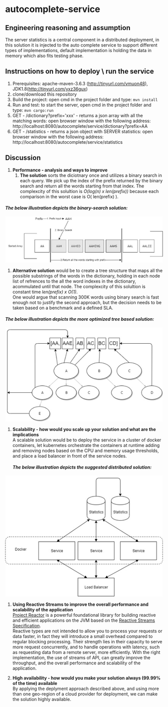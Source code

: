 # autocomplete-service

Engineering reasoning and assumption
------------------------------------
The server statistics is a central component in a distributed deployment, in this solution it is injected to the auto complete service to support different types of implementations, default implementation is holding the data in memory which also fits testing phase.

Instructions on how to deploy \ run the service
-----------------------------------------------
1. Prerequisites: apache-maven-3.6.3 (http://tinyurl.com/vmuon48), JDK1.8(http://tinyurl.com/yxz36gux)
2. clone/download this repository
3. Build the project: open cmd in the project folder and type: `mvn install`
4. Run and test: to start the server, open cmd in the project folder and type: `mvn cargo:run`
5. GET - /dictionary?prefix='xxx' - returns a json array with all the matching words: open browser window with the following address: http://localhost:8080/autocomplete/service/dictionary?prefix=AA
6. GET - /statistics - returns a json object with SERVER statistics: open browser window with the following address: http://localhost:8080/autocomplete/service/statistics


Discussion
----------
1. **Performance - analysis and ways to improve**  
   1. **The solution** sorts the diciotnary once and utilizes a binary search in each query. We pick up the index of the prefix returned by the binary search and return all the words starting from that index.
The complexcity of this solultion is *O(log(n) x len(prefix))* because each comparison in the worst case is O( len(prefix) ).    
  #### *The below illustration depicts the binary-search solution:*  
![binary-search](/binary-search.jpg)    
   1. **Alternative solution** would be to create a tree structure that maps all the possible substrings of the words in the dictionary, holding in each node list of refrences to the all the word indexes in the dictionary, acommulated until that node.
The complexcity of this solultion is constant time *len(prefix) x O(1)*.  
One would argue that scanning 300K words using binary search is fast enough not to justify the second approach, but the decision needs to be taken based on a benchmark and a defined SLA.    
  #### *The below illustration depicts the more optimized tree based solution:*  
![AutoComplete_Opt](/AutoComplete_Opt.jpg)  

1. **Scalability - how would you scale up your solution and what are the implications**  
A scalable solution would be to deploy the service in a cluster of docker containers, let kubernetes orchestrate the containers at runtime adding and removing nodes based on the CPU and memory usage thresholds, and place a load balancer in front of the service nodes. 
    #### *The below illustration depicts the suggested distributed solution:*  
![deployment](/Deployment.jpg)    
   1. **Using Reactive Streams to improve the overall performance and scalability of the application**  
[Project Reactor](https://projectreactor.io/) is a powerful foundational library for building reactive and efficient applications on the JVM based on the [Reactive Streams Specification](https://github.com/reactive-streams/reactive-streams-jvm).    
Reactive types are not intended to allow you to process your requests or data faster, in fact they will introduce a small overhead compared to regular blocking processing. Their strength lies in their capacity to serve more request concurrently, and to handle operations with latency, such as requesting data from a remote server, more efficiently.
With the right implementation, the use of streams of API, can greatly improve the throughput, and the overall performance and scalability of the application.

1. **High availability - how would you make your solution always (99.99% of the time) available**  
By applying the deplyment approach described above, and using more than one geo-region of a cloud provider for deployment, we can make the solution highly available.  
